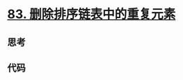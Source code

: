 # [83. 删除排序链表中的重复元素](https://leetcode.cn/problems/remove-duplicates-from-sorted-list/)

## 思考

## 代码
